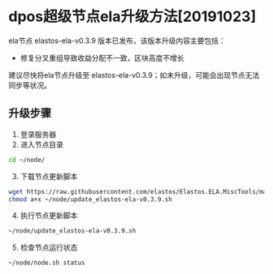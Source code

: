 # dpos超级节点ela升级方法[20191023]

ela节点 elastos-ela-v0.3.9 版本已发布，该版本升级内容主要包括：
- 修复分叉重组导致收益分配不一致，区块高度不增长

建议尽快将ela节点升级至 elastos-ela-v0.3.9；如未升级，可能会出现节点无法同步等状况。

## 升级步骤

1. 登录服务器
2. 进入节点目录

```bash
cd ~/node/
```

3. 下载节点更新脚本

```bash
wget https://raw.githubusercontent.com/elastos/Elastos.ELA.MiscTools/master/script/update_elastos-ela-v0.3.9.sh;
chmod a+x ~/node/update_elastos-ela-v0.3.9.sh
```

4. 执行节点更新脚本

```bash
~/node/update_elastos-ela-v0.3.9.sh
```

5. 检查节点运行状态

```bash
~/node/node.sh status
```